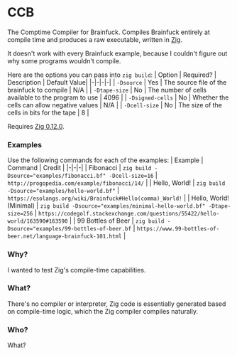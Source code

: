 # CCB

The Comptime Compiler for Brainfuck. Compiles Brainfuck entirely at compile time and produces a raw executable, written in [Zig](https://ziglang.org).

It doesn't work with every Brainfuck example, because I couldn't figure out why some programs wouldn't compile.

Here are the options you can pass into `zig build`:
| Option | Required? | Description | Default Value|
|-|-|-|-|
| `-Dsource` | Yes | The source file of the brainfuck to compile | N/A |
| `-Dtape-size` | No | The number of cells available to the program to use | 4096 |
| `-Dsigned-cells` | No | Whether the cells can allow negative values | N/A |
| `-Dcell-size` | No | The size of the cells in bits for the tape | 8 |

Requires [Zig 0.12.0](https://ziglang.org/download/).

### Examples
Use the following commands for each of the examples:
| Example | Command | Credit |
|-|-|-|
| Fibonacci | `zig build -Dsource="examples/fibonacci.bf" -Dcell-size=16` | `http://progopedia.com/example/fibonacci/14/` |
| Hello, World! | `zig build -Dsource="examples/hello-world.bf"` | `https://esolangs.org/wiki/Brainfuck#Hello(comma)_World!` |
| Hello, World! (Minimal) | `zig build -Dsource="examples/minimal-hello-world.bf" -Dtape-size=256` | `https://codegolf.stackexchange.com/questions/55422/hello-world/163590#163590` |
| 99 Bottles of Beer | `zig build -Dsource="examples/99-bottles-of-beer.bf` | `https://www.99-bottles-of-beer.net/language-brainfuck-101.html` |

### Why?
I wanted to test Zig's compile-time capabilities.

### What?
There's no compiler or interpreter, Zig code is essentially generated based on compile-time logic, which the Zig compiler compiles naturally.

### Who?
What?